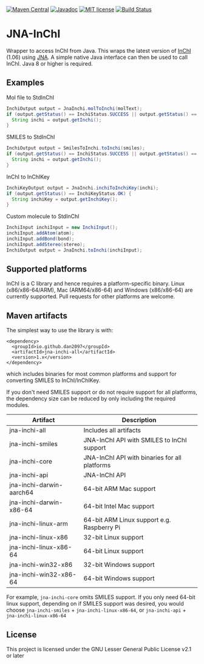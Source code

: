[![Maven Central](https://img.shields.io/maven-central/v/io.github.dan2097/jna-inchi-all.svg?label=Maven%20Central)](https://search.maven.org/search?q=g:%22io.github.dan2097%22%20AND%20a:%22jna-inchi-all%22)
[![Javadoc](https://javadoc.io/badge/io.github.dan2097/jna-inchi-api.svg)](https://javadoc.io/doc/io.github.dan2097/jna-inchi-api)
[![MIT license](https://img.shields.io/badge/License-LGPLv2.1-blue.svg)](https://opensource.org/licenses/LGPL-2.1)
[![Build Status](https://github.com/dan2097/jna-inchi/workflows/ci_build/badge.svg)](https://github.com/dan2097/jna-inchi/actions)

# JNA-InChI
Wrapper to access InChI from Java. This wraps the latest version of [InChI](https://www.inchi-trust.org/) (1.06) using [JNA](https://github.com/java-native-access/jna). A simple native Java interface can then be used to call InChI.
Java 8 or higher is required.

## Examples
Mol file to StdInChI
```java
InchiOutput output = JnaInchi.molToInchi(molText);
if (output.getStatus() == InchiStatus.SUCCESS || output.getStatus() == InchiStatus.WARNING) {
  String inchi = output.getInchi();
}
```

SMILES to StdInChI
```java
InchiOutput output = SmilesToInchi.toInchi(smiles);
if (output.getStatus() == InchiStatus.SUCCESS || output.getStatus() == InchiStatus.WARNING) {
  String inchi = output.getInchi();
}
```

InChI to InChIKey
```java
InchiKeyOutput output = JnaInchi.inchiToInchiKey(inchi);
if (output.getStatus() == InchiKeyStatus.OK) {
  String inchiKey = output.getInchiKey();
}
```

Custom molecule to StdInChI
```java
InchiInput inchiInput = new InchiInput();
inchiInput.addAtom(atom);
inchiInput.addBond(bond);
inchiInput.addStereo(stereo);
InchiOutput output = JnaInchi.toInchi(inchiInput);
```

## Supported platforms
InChI is a C library and hence requires a platform-specific binary. Linux (x86/x86-64/ARM), Mac (ARM64/x86-64) and Windows (x86/x86-64) are currently supported. Pull requests for other platforms are welcome.

## Maven artifacts
The simplest way to use the library is with:
```
<dependency>
  <groupId>io.github.dan2097</groupId>
  <artifactId>jna-inchi-all</artifactId>
  <version>1.x</version>
</dependency>
```
which includes binaries for most common platforms and support for converting SMILES to InChI/InChIKey.

If you don't need SMILES support or do not require support for all platforms, the dependency size can be reduced by only including the required modules.

| Artifact                 | Description                                   |
|--------------------------|-----------------------------------------------|
| jna-inchi-all            | Includes all artifacts                        |
| jna-inchi-smiles         | JNA-InChI API with SMILES to InChI support    |
| jna-inchi-core           | JNA-InChI API with binaries for all  platforms|
| jna-inchi-api            | JNA-InChI API                                 |
| jna-inchi-darwin-aarch64 | 64-bit ARM Mac support                        |
| jna-inchi-darwin-x86-64  | 64-bit Intel Mac support                      |
| jna-inchi-linux-arm      | 64-bit ARM Linux support e.g. Raspberry Pi    |
| jna-inchi-linux-x86      | 32-bit Linux support                          |
| jna-inchi-linux-x86-64   | 64-bit Linux support                          |
| jna-inchi-win32-x86      | 32-bit Windows support                        |
| jna-inchi-win32-x86-64   | 64-bit Windows support                        |

For example, `jna-inchi-core` omits SMILES support. If you only need 64-bit linux support, depending on if SMILES support was desired, you would choose `jna-inchi-smiles` + `jna-inchi-linux-x86-64`, or `jna-inchi-api` + `jna-inchi-linux-x86-64`

## License
This project is licensed under the GNU Lesser General Public License v2.1 or later
